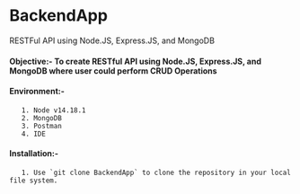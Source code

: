 # BackendApp
RESTFul API using Node.JS, Express.JS, and MongoDB

#### Objective:- To create RESTful API using Node.JS, Express.JS, and MongoDB where user could perform CRUD Operations

#### Environment:- 
       1. Node v14.18.1
       2. MongoDB
       3. Postman
       4. IDE

#### Installation:- 
       1. Use `git clone BackendApp` to clone the repository in your local file system.
     


